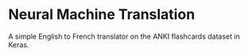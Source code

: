 # Neural Machine Translation

A simple English to French translator on the ANKI flashcards dataset in Keras.
